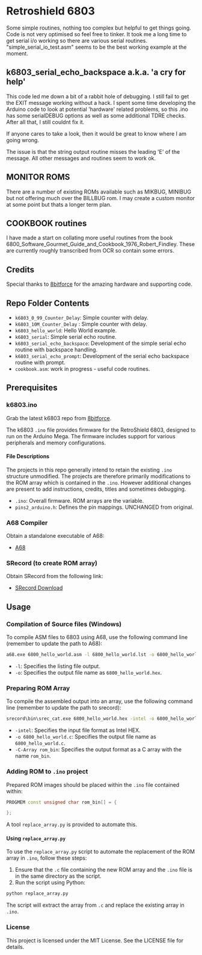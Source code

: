 # Retroshield 6803
 Some simple routines, nothing too complex but helpful to get things going.
 Code is not very optimised so feel free to tinker.
 It took me a long time to get serial i/o working so there are various serial routines.
 "simple_serial_io_test.asm" seems to be the best working example at the moment.
 
## k6803_serial_echo_backspace a.k.a. 'a cry for help'

 This code led me down a bit of a rabbit hole of debugging. I still fail to get the EXIT message working without a hack.
 I spent some time developing the Arduino code to look at potential 'hardware' related problems, so this .ino has some serialDEBUG options as well as some additional TDRE checks.
 After all that, I still couldnt fix it.
 
 If anyone cares to take a look, then it would be great to know where I am going wrong.
 
 The issue is that the string output routine misses the leading 'E' of the message. All other messages and routines seem to work ok.
 
## MONITOR ROMS
 There are a number of existing ROMs available such as MIKBUG, MINIBUG but not offering much over the BILLBUG rom. I may create a custom monitor at some point but thats a longer term plan.
## COOKBOOK routines
 I have made a start on collating more useful routines from the book 6800_Software_Gourmet_Guide_and_Cookbook_1976_Robert_Findley.
 These are currently roughly transcribed from OCR so contain some errors. 

## Credits

Special thanks to [8bitforce](https://8bitforce.com) for the amazing hardware and supporting code.

## Repo Folder Contents

- `k6803_0_99_Counter_Delay`: Simple counter with delay.
- `k6803_10M_Counter_Delay` : Simple counter with delay.
- `k6803_hello_world`: Hello World example.
- `k6803_serial`: Simple serial echo routine.
- `k6803_serial_echo_backspace`: Development of the simple serial echo routine with backspace handling.
- `k6803_serial_echo_prompt`: Development of the serial echo backspace routine with prompt.
- `cookbook.asm`: work in progress - useful code routines.

## Prerequisites

### k6803.ino

Grab the latest k6803 repo from [8bitforce](https://gitlab.com/8bitforce).

The k6803 `.ino` file provides firmware for the RetroShield 6803, designed to run on the Arduino Mega. The firmware includes support for various peripherals and memory configurations.

#### File Descriptions

The projects in this repo generally intend to retain the existing `.ino` structure unmodified. The projects are therefore primarily modifications to the ROM array which is contained in the `.ino`. However additional changes are present to add instructions, credits, titles and sometimes debugging.

- `.ino`: Overall firmware. ROM arrays are the variable.
- `pins2_arduino.h`: Defines the pin mappings. UNCHANGED from original.

### A68 Compiler

Obtain a standalone executable of A68:
- [A68](https://www.retrotechnology.com/restore/a68.html)

### SRecord (to create ROM array)

Obtain SRecord from the following link:
- [SRecord Download](http://srecord.sourceforge.net/)

## Usage

### Compilation of Source files (Windows)

To compile ASM files to 6803 using A68, use the following command line (remember to update the path to A68):
```sh
a68.exe 6800_hello_world.asm -l 6800_hello_world.lst -o 6800_hello_world.hex
```
- `-l`: Specifies the listing file output.
- `-o`: Specifies the output file name as `6800_hello_world.hex`.

### Preparing ROM Array

To compile the assembled output into an array, use the following command line (remember to update the path to srecord):
```sh
srecord\bin\srec_cat.exe 6800_hello_world.hex -intel -o 6800_hello_world.c -C-Array rom_bin
```
- `-intel`: Specifies the input file format as Intel HEX.
- `-o 6800_hello_world.c`: Specifies the output file name as `6800_hello_world.c`.
- `-C-Array rom_bin`: Specifies the output format as a C array with the name `rom_bin`.

### Adding ROM to `.ino` project

Prepared ROM images should be placed within the `.ino` file contained within:
```cpp
PROGMEM const unsigned char rom_bin[] = {

};
```
A tool `replace_array.py` is provided to automate this.

#### Using `replace_array.py`

To use the `replace_array.py` script to automate the replacement of the ROM array in `.ino`, follow these steps:

1. Ensure that the `.c` file containing the new ROM array and the `.ino` file is in the same directory as the script.
2. Run the script using Python:
```sh
python replace_array.py
```
The script will extract the array from `.c` and replace the existing array in `.ino`.

### License

This project is licensed under the MIT License. See the LICENSE file for details. 


